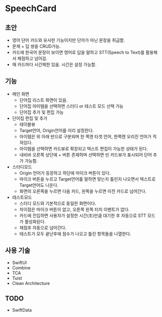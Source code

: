 # SpeechCard

## 초안
- 영어 단어 카드와 유사한 기능이지만 단어가 아닌 문장을 취급함.
- 문제 + 답 쌍을 CRUD가능.
- 카드에 한국어 문장이 보이면 영어로 답을 말하고 STT(Speech to Text)를 활용해서 채점하고 넘어감.
- 매 카드마다 시간제한 있음. 시간은 설정 가능함.

## 기능
- 메인 화면
    - 단어집 리스트 화면이 있음.
    - 단어집 아이템을 선택하면 스터디 or 테스트 모드 선택 가능
    - 단어집 추가 및 편집 가능
- 단어집 편집 및 추가
    - 테이블뷰
    - Target언어, Origin언어를 미리 설정한다.
    - 아이템은 위 아래 반으로 구분되며 한 쪽엔 타겟 언어, 한쪽엔 오리진 언어가 적혀있다.
    - 아이템을 선택하면 카드뷰로 확장되고 텍스트 편집이 가능한 상태가 된다.
    - 내비바 오른쪽 상단에 + 버튼 존재하며 선택하면 빈 카드뷰가 표시되어 단어 추가 가능함.
- 스터디모드
    - Origin 언어가 등장하고 하단에 마이크 버튼이 있다.
    - 마이크 버튼을 누르고 Target언어를 말하면 맞는지 틀린지 나오면서 텍스트로 Target언어도 나온다.
    - 화면의 오른쪽을 누르면 다음 카드, 왼쪽을 누르면 이전 카드로 넘어간다.
- 테스트모드
    - 스터디 모드와 기본적으로 동일한 화면이다.
    - 차이점은 마이크 버튼이 없고, 오른쪽 왼쪽 터치 이벤트가 없다.
    - 카드에 진입하면 사용자가 설정한 시간(초)만큼 대기한 후 자동으로 STT 모드가 활성화된다.
    - 채점후 자동으로 넘어간다.
    - 테스트가 모두 끝난후에 점수가 나오고 틀린 항목들을 나열한다.

## 사용 기술
- SwiftUI
- Combine
- TCA
- Tuist
- Clean Architecture

## TODO
- SwiftData
